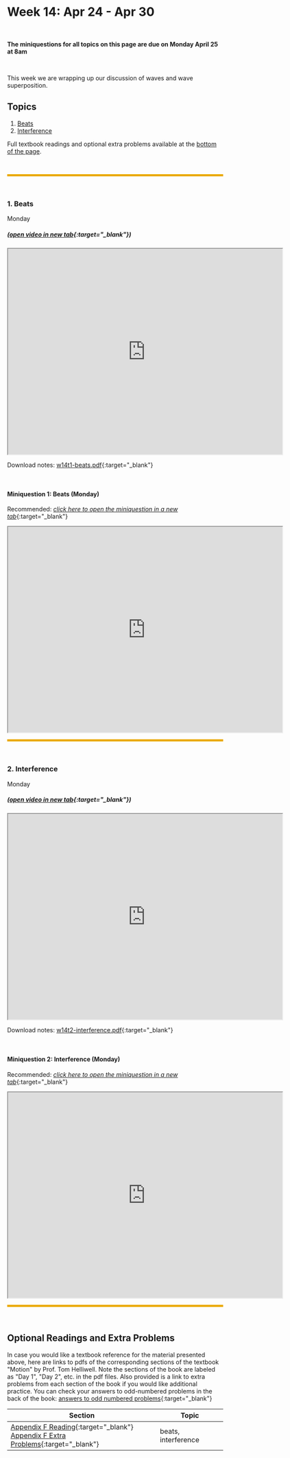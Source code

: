 # Week 14: Apr 24 - Apr 30

<br>

**The miniquestions for all topics on this page are due on Monday April 25 at 8am**

<br>

This week we are wrapping up our discussion of waves and wave superposition. 

## Topics

1. [Beats](#1-beats)
2. [Interference](#2-interference)

Full textbook readings and optional extra problems available at the [bottom of the page](#optional-readings-and-extra-problems). 
<!--  A single pdf file of all of this week's notes is compiled into **LINK NOT SET**. -->

<br>
<hr style="color:black;background-color:#EAAA00;height:5px">
<br>

### 1. Beats
Monday

##### ([open video in new tab](https://drive.google.com/file/d/18TfrtfhEPl02lFeuDRMxxHBLPyRxpQSC/view){:target="_blank"})

<iframe src="https://drive.google.com/file/d/18TfrtfhEPl02lFeuDRMxxHBLPyRxpQSC/preview" width="640" height="480" allowfullscreen>
</iframe>

<br>

Download notes: [w14t1-beats.pdf](https://drive.google.com/file/d/1iRpFBWtDaaxHgKOdbYlu-A6VEiXrgiTK/view?usp=sharing){:target="_blank"}

<br>

#### Miniquestion 1: Beats (Monday)

Recommended: [*click here to open the miniquestion in a new tab*](https://forms.gle/QyiAogSbDwG98shNA){:target="_blank"}

<iframe src="https://docs.google.com/forms/d/e/1FAIpQLSeWjqL1_jBoeFff5DSyIAq8FJKIbY41H_WeXRMgbk-sHHABiw/viewform?embedded=true" width="640" height="480" frameborder="20" marginheight="0" marginwidth="0">Loading…
</iframe>

<br>
<hr style="color:black;background-color:#EAAA00;height:5px">
<br>


### 2. Interference
Monday

##### ([open video in new tab](https://drive.google.com/file/d/1ywpJJU9qa4tdFeJh18kj2AETz757g9tz/view){:target="_blank"})

<iframe src="https://drive.google.com/file/d/1ywpJJU9qa4tdFeJh18kj2AETz757g9tz/preview" width="640" height="480" allowfullscreen>
</iframe>

<br>

Download notes: [w14t2-interference.pdf](https://drive.google.com/file/d/1dku0dJP4kIsZQhJ_Y6mT1HOjVtTvtFzR/view?usp=sharing){:target="_blank"}

<br>

#### Miniquestion 2: Interference (Monday)

Recommended: [*click here to open the miniquestion in a new tab*](https://forms.gle/vMPn4bC85eGSQzy66){:target="_blank"}

<iframe src="https://docs.google.com/forms/d/e/1FAIpQLSdy1FRUJrnKrhaJjNj6LuxB22sElcTZ_4rK_ICrEwdc1RQA5Q/viewform?embedded=true" width="640" height="480" frameborder="20" marginheight="0" marginwidth="0">Loading…
</iframe>

<br>
<hr style="color:black;background-color:#EAAA00;height:5px">
<br>

## Optional Readings and Extra Problems

In case you would like a textbook reference for the material presented above, here are links to pdfs of the corresponding sections of the textbook "Motion" by Prof. Tom Helliwell. Note the sections of the book are labeled as "Day 1", "Day 2", etc. in the pdf files. Also provided is a link to extra problems from each section of the book if you would like additional practice. You can check your answers to odd-numbered problems in the back of the book: [answers to odd numbered problems](https://drive.google.com/file/d/1bigFxuodBziViCP_bVSIJRpPI0XdU6Pc/view?usp=sharing){:target="_blank"}


Section | Topic
------- | -----
[Appendix F Reading](https://drive.google.com/file/d/1xA7K6UuaRqGpYum4LjjZPEduQgIJGgpZ/view?usp=sharing){:target="_blank"} <br> [Appendix F Extra Problems](https://drive.google.com/file/d/1A2_SYvW0Pog-iKzCEDOT-l6f02RRpv3r/view?usp=sharing){:target="_blank"} | beats, interference


